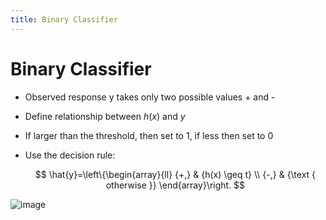 ```yaml
---
title: Binary Classifier
---
```


# Binary Classifier

-   Observed response y takes only two possible values + and -

-   Define relationship between $h(x)$ and $y$

-   If larger than the threshold, then set to 1, if less then set to 0

-   Use the decision rule:

    $$
    \hat{y}=\left\{\begin{array}{ll}
          {+,} & {h(x) \geq t} \\
          {-,} & {\text { otherwise }}
          \end{array}\right.
    $$

![image](/img/Year_2/Software_Methodologies/Machine_Learning/Binary_Classifier/Binary_Classifier.webp)
